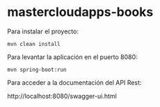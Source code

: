 # mastercloudapps-books

Para instalar el proyecto:

```
mvn clean install
```

Para levantar la aplicación en el puerto 8080:

```
mvn spring-boot:run
```

Para acceder a la documentación del API Rest:

http://localhost:8080/swagger-ui.html
